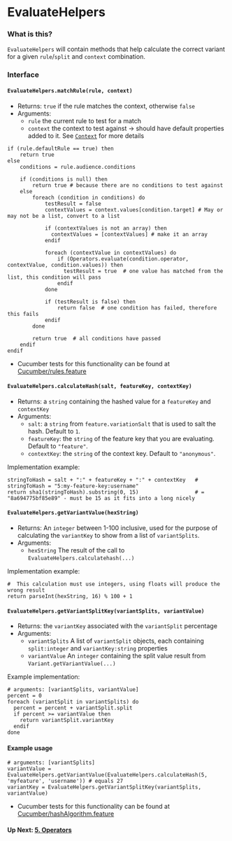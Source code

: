 # EvaluateHelpers
### What is this?
`EvaluateHelpers` will contain methods that help calculate the correct variant for a given `rule`/`split` and `context` combination.

### Interface

#### `EvaluateHelpers.matchRule(rule, context)`
- Returns: `true` if the rule matches the context, otherwise `false`
- Arguments:
  - `rule` the current rule to test for a match
  - `context` the context to test against -> should have default properties added to it. See [`Context`](./objects/Context.md) for more details
                                                   
```
if (rule.defaultRule == true) then
    return true
else
    conditions = rule.audience.conditions
    
    if (conditions is null) then
        return true # because there are no conditions to test against
    else
        foreach (condition in conditions) do
            testResult = false
            contextValues = context.values[condition.target] # May or may not be a list, convert to a list
            
            if (contextValues is not an array) then
              contextValues = [contextValues] # make it an array
            endif
            
            foreach (contextValue in contextValues) do
                if (Operators.evaluate(condition.operator, contextValue, condition.values)) then
                  testResult = true  # one value has matched from the list, this condition will pass
                endif   
            done
            
            if (testResult is false) then
                return false  # one condition has failed, therefore this fails
            endif
        done
        
        return true  # all conditions have passed
    endif
endif
```

- Cucumber tests for this functionality can be found at [Cucumber/rules.feature](../Cucumber/rules.feature)

#### `EvaluateHelpers.calculateHash(salt, featureKey, contextKey)`
- Returns: a `string` containing the hashed value for a `featureKey` and `contextKey`
- Arguments:
  - `salt`: a `string` from `feature.variationSalt` that is used to salt the hash. Default to `1`.
  - `featureKey`: the `string` of the feature key that you are evaluating. Default to `"feature"`.
  - `contextKey`: the `string` of the context key. Default to `"anonymous"`.
  
Implementation example:
```
stringToHash = salt + ":" + featureKey + ":" + contextKey   # stringToHash = "5:my-feature-key:username"
return sha1(stringToHash).substring(0, 15)                  # = "8a694775bf85e89" - must be 15 as it fits into a long nicely
```
#### `EvaluateHelpers.getVariantValue(hexString)`
- Returns: An `integer` between 1-100 inclusive, used for the purpose of calculating the `variantKey` to show from a list of `variantSplits`.
- Arguments: 
  - `hexString` The result of the call to `EvaluateHelpers.calculatehash(...)`

Implementation example:
```
#  This calculation must use integers, using floats will produce the wrong result
return parseInt(hexString, 16) % 100 + 1     
```

#### `EvaluateHelpers.getVariantSplitKey(variantSplits, variantValue)`
- Returns: the `variantKey` associated with the `variantSplit` percentage
- Arguments:
  - `variantSplits` A list of `variantSplit` objects, each containing `split:integer` and `variantKey:string` properties
  - `variantValue` An `integer` containing the split value result from `Variant.getVariantValue(...)`

Example implementation:
```
# arguments: [variantSplits, variantValue]
percent = 0
foreach (variantSplit in variantSplits) do
  percent = percent + variantSplit.split
  if percent >= variantValue then 
    return variantSplit.variantKey
  endif
done
```

#### Example usage
```
# arguments: [variantSplits]
variantValue = EvaluateHelpers.getVariantValue(EvaluateHelpers.calculateHash(5, 'myfeature', 'username')) # equals 27
variantKey = EvaluateHelpers.getVariantSplitKey(variantSplits, variantValue)
```

- Cucumber tests for this functionality can be found at [Cucumber/hashAlgorithm.feature](../Cucumber/hashAlgorithm.feature)

#### Up Next: [5. Operators](./5.Operators.md)